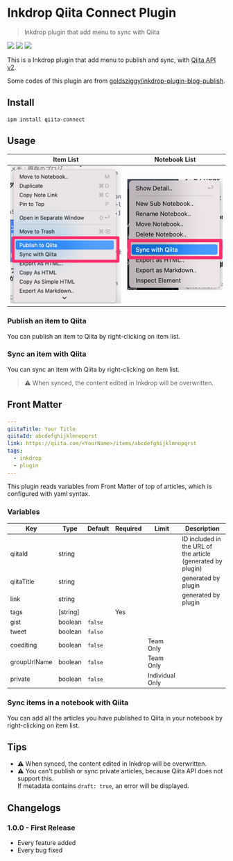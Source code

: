 # Inkdrop Qiita Connect Plugin

> Inkdrop plugin that add menu to sync with Qiita

![](https://inkdrop-plugin-badge.vercel.app/api/version/qiita-connect) ![](https://inkdrop-plugin-badge.vercel.app/api/downloads/qiita-connect) ![](https://img.shields.io/github/license/Luke-1220/inkdrop-qiita-connect?style=plastic)

This is a Inkdrop plugin that add menu to publish and sync, with [Qiita API v2](https://qiita.com/api/v2/docs).

Some codes of this plugin are from [goldsziggy/inkdrop-plugin-blog-publish](https://github.com/goldsziggy/inkdrop-plugin-blog-publish).

## Install

```shell
ipm install qiita-connect
```

## Usage

| Item List | Notebook List |
| --- | --- |
| ![item](./images/item.png) | ![item](./images/note.png) |

### Publish an item to Qiita

You can publish an item to Qiita by right-clicking on item list.

### Sync an item with Qiita

You can sync an item with Qiita by right-clicking on item list.

> :warning: When synced, the content edited in Inkdrop will be overwritten.

## Front Matter

```yaml
---
qiitaTitle: Your Title
qiitaId: abcdefghijklmnopqrst
link: https://qiita.com/<YourName>/items/abcdefghijklmnopqrst
tags:
  - inkdrop
  - plugin
---
```

This plugin reads variables from Front Matter of top of articles, which is configured with yaml syntax.

### Variables

| Key | Type | Default | Required |  Limit |Description |
| --- | --- | --- | --- |  --- | --- |
| qiitaId | string | |  | | ID included in the URL of the article (generated by plugin) |
| qiitaTitle | string | | | | generated by plugin |
| link | string | | | | generated by plugin |
| tags | [string] | | Yes |  | |
| gist | boolean | `false` |  |  |  |
| tweet | boolean | `false` |  |  |  |
| coediting | boolean | `false` |  | Team Only |  |
| groupUrlName | boolean | `false` |  | Team Only |  |
| private | boolean | `false` |  | Individual Only |  |

### Sync items in a notebook with Qiita

You can add all the articles you have published to Qiita in your notebook by right-clicking on item list.

## Tips

- :warning: When synced, the content edited in Inkdrop will be overwritten.
- :warning: You can't publish or sync private articles, because Qiita API does not support this.<br>If metadata contains `draft: true`, an error will be displayed.

## Changelogs

### 1.0.0 - First Release
* Every feature added
* Every bug fixed
